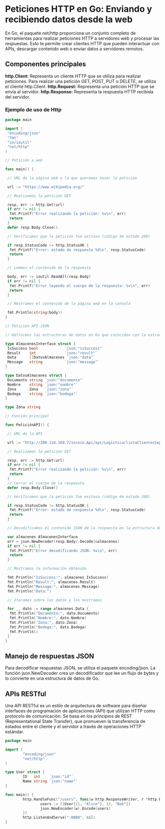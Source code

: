 # Peticiones HTTP en Go: Enviando y recibiendo datos desde la web

En Go, el paquete net/http proporciona un conjunto completo de herramientas para realizar peticiones HTTP a servidores web y procesar las respuestas. Esto te permite crear clientes HTTP que pueden interactuar con APIs, descargar contenido web o enviar datos a servidores remotos.

## Componentes principales

**http.Client:** Representa un cliente HTTP que se utiliza para realizar peticiones. Para realizar una petición GET, POST, PUT o DELETE, se utiliza el cliente http.Client.
**http.Request:** Representa una petición HTTP que se envía al servidor.
**http.Response:** Representa la respuesta HTTP recibida del servidor.

### Ejemplo de uso de Http

```go
package main

import (
 "encoding/json"
 "fmt"
 "io/ioutil"
 "net/http"
)

// Petición a web

func main() {

 // URL de la página web a la que queremos hacer la petición

 url := "https://www.wikipedia.org/"

 // Realizamos la petición GET

 resp, err := http.Get(url)
 if err != nil {
  fmt.Printf("Error realizando la petición: %v\n", err)
  return
 }
 defer resp.Body.Close()

 // Verificamos que la petición fue exitosa (código de estado 200)

 if resp.StatusCode != http.StatusOK {
  fmt.Printf("Error: estado de respuesta %d\n", resp.StatusCode)
  return
 }

 // Leemos el contenido de la respuesta

 body, err := ioutil.ReadAll(resp.Body)
 if err != nil {
  fmt.Printf("Error leyendo el cuerpo de la respuesta: %v\n", err)
  return
 }

 // Mostramos el contenido de la página web en la consola

 fmt.Println(string(body))
}

// Petición API JSON

// Definimos las estructuras de datos en Go que coinciden con la estructura de datos JSON esperada.

type AlmacenesInterface struct {
 IsSuccess bool            `json:"isSuccess"`
 Result    int             `json:"result"`
 Data      []DatosAlmacenes `json:"data"`
 Message   string          `json:"message"`
}

type DatosAlmacenes struct {
 Documento string `json:"documento"`
 Nombre    string `json:"nombre"`
 Zona      Zona   `json:"zona"`
 Bodega    string `json:"bodega"`
}

type Zona string

// Función principal

func PeticiónAPI() {

 // URL de la API

 url := "http://200.110.169.7/incoco.Api/api/Logistica/listaClientesSeparadoVo5"

 // Realizamos la petición GET

 resp, err := http.Get(url)
 if err != nil {
  fmt.Printf("Error realizando la petición: %v\n", err)
  return
 }
 // Cerrar el cuerpo de la respuesta
 defer resp.Body.Close()

 // Verificamos que la petición fue exitosa (código de estado 200)

 if resp.StatusCode != http.StatusOK {
  fmt.Printf("Error: estado de respuesta %d\n", resp.StatusCode)
  return
 }

 // Decodificamos el contenido JSON de la respuesta en la estructura de datos AlmacenesInterface

 var almacenes AlmacenesInterface
 err = json.NewDecoder(resp.Body).Decode(&almacenes)
 if err != nil {
  fmt.Printf("Error decodificando JSON: %v\n", err)
  return
 }

 // Mostramos la información obtenida

 fmt.Println("IsSuccess:", almacenes.IsSuccess)
 fmt.Println("Result:", almacenes.Result)
 fmt.Println("Message:", almacenes.Message)
 fmt.Println("Data:")

 // Iteramos sobre los datos y los mostramos

 for _, dato := range almacenes.Data {
  fmt.Println("Documento:", dato.Documento)
  fmt.Println("Nombre:", dato.Nombre)
  fmt.Println("Zona:", dato.Zona)
  fmt.Println("Bodega:", dato.Bodega)
  fmt.Println()
 }
}
```

## Manejo de respuestas JSON

Para decodificar respuestas JSON, se utiliza el paquete encoding/json. La función json.NewDecoder crea un decodificador que lee un flujo de bytes y lo convierte en una estructura de datos de Go.

## APIs RESTful

Una API RESTful es un estilo de arquitectura de software para diseñar interfaces de programación de aplicaciones (API) que utilizan HTTP como protocolo de comunicación. Se basa en los principios de REST (Representational State Transfer), que promueven la transferencia de estados entre el cliente y el servidor a través de operaciones HTTP estándar.

```go
package main

import (
        "encoding/json"
        "net/http"
)

type User struct {
        ID   int    `json:"id"`
        Name string `json:"name"`
}

func main() {
        http.HandleFunc("/users", func(w http.ResponseWriter, r *http.Request) {
                users := []User{{1, "Alice"}, {2, "Bob"}}
                json.NewEncoder(w).Encode(users)
        })
        http.ListenAndServe(":8080", nil)
}
```
